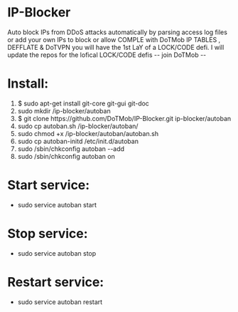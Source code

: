 # IP-Blocker
Auto block IPs from DDoS attacks automatically by parsing access log files or add your own IPs to block or allow COMPLE with DoTMob IP TABLES , DEFFLATE & DoTVPN you will have the 1st LaY of a LOCK/CODE defi. I will update the repos for the lofical LOCK/CODE defis -- join DoTMob --

<h1>Install:</h1>  
<ol>
<li>$ sudo apt-get install git-core git-gui git-doc</li>
<li>sudo mkdir /ip-blocker/autoban</li> 
<li>$ git clone https://github.com/DoTMob/IP-Blocker.git ip-blocker/autoban</li>
<li>sudo cp autoban.sh /ip-blocker/autoban/</li>
<li>sudo chmod +x /ip-blocker/autoban/autoban.sh</li>
<li>sudo cp autoban-initd /etc/init.d/autoban</li>
<li>sudo /sbin/chkconfig autoban --add</li>
<li>sudo /sbin/chkconfig autoban on</li>
</ol>


<h1>Start service:</h1>
 <ul>
<li>sudo service autoban start</li>
</ul>
<h1>Stop service:</h1>
<ul>
<li>sudo service autoban stop</li>
</ul>
 
<h1>Restart service:</h1>
<ul>
<li>sudo service autoban restart</li>
</ul>

